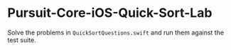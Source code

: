 # Pursuit-Core-iOS-Quick-Sort-Lab

Solve the problems in `QuickSortQuestions.swift` and run them against the test suite.
